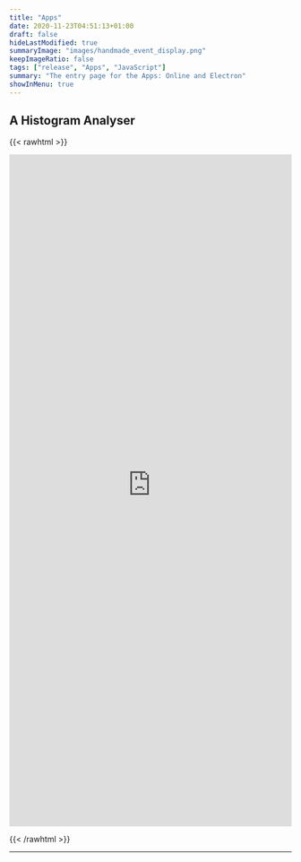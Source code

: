 ```yaml
---
title: "Apps"
date: 2020-11-23T04:51:13+01:00
draft: false
hideLastModified: true
summaryImage: "images/handmade_event_display.png"
keepImageRatio: false
tags: ["release", "Apps", "JavaScript"]
summary: "The entry page for the Apps: Online and Electron"
showInMenu: true
---
```


## A Histogram Analyser

{{< rawhtml >}}

<CENTER>

<iframe name="analyzer" style="overflow:hidden;height: 1200px; width:100%"  src="https://atlas-opendata.web.cern.ch/release/2020/documentation/visualization/CrossFilter/13TeV_hwwanalyser.html" frameborder="0" allowfullscreen></iframe>

</CENTER>

{{< /rawhtml >}}

---
